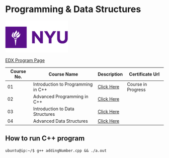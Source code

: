# Programming & Data Structures
 

 ![**This image is solo asset of NYU. To remove please contact.**](/assets/nyu_logo.png)
 
 

[EDX Program Page](https://www.edx.org/microbachelors/nyux-programming-data-structures)


| Course No. | Course Name | Description | Certificate Url |
|---|---|---|---|
| 01 | Introduction to Programming in C++ | [Click Here](/Course-01/README.md) | Course in Progress |
| 02 | Advanced Programming in C++ | [Click Here](/Course-02/README.md) | |
| 03 | Introduction to Data Structures | [Click Here](/Course-03/README.md) | |
| 04 | Advanced Data Structures | [Click Here](/Course-04/README.md) | |

## How to run C++ program

```console
ubuntu@ip:~/$ g++ addingNumber.cpp && ./a.out
```